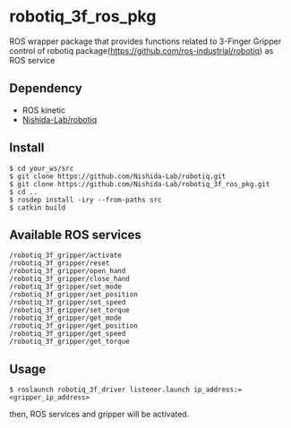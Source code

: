 # robotiq_3f_ros_pkg

ROS wrapper package that provides functions related to 3-Finger Gripper control of robotiq package(https://github.com/ros-industrial/robotiq) as ROS service

## Dependency
- ROS kinetic
- [Nishida-Lab/robotiq](https://github.com/Nishida-Lab/robotiq)

## Install
```
$ cd your_ws/src
$ git clone https://github.com/Nishida-Lab/robotiq.git
$ git clone https://github.com/Nishida-Lab/robotiq_3f_ros_pkg.git
$ cd ..
$ rosdep install -iry --from-paths src
$ catkin build
```

## Available ROS services
```
/robotiq_3f_gripper/activate
/robotiq_3f_gripper/reset
/robotiq_3f_gripper/open_hand
/robotiq_3f_gripper/close_hand
/robotiq_3f_gripper/set_mode
/robotiq_3f_gripper/set_position
/robotiq_3f_gripper/set_speed
/robotiq_3f_gripper/set_torque
/robotiq_3f_gripper/get_mode
/robotiq_3f_gripper/get_position
/robotiq_3f_gripper/get_speed
/robotiq_3f_gripper/get_torque
```

## Usage
```
$ roslaunch robotiq_3f_driver listener.launch ip_address:=<gripper_ip_address>
```
then, ROS services and gripper will be activated.
